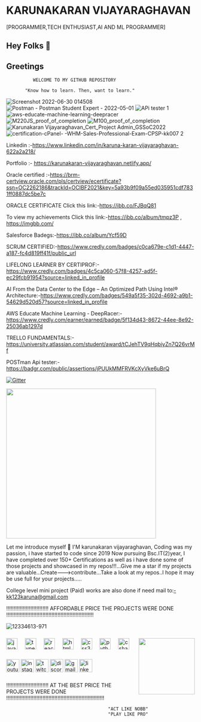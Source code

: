# KARUNAKARAN VIJAYARAGHAVAN
[PROGRAMMER,TECH ENTHUSIAST,AI AND ML PROGRAMMER]




## Hey Folks 👋
 
## Greetings

              WELCOME TO MY GITHUB REPOSITORY
       
           "Know how to learn. Then, want to learn."
       
       
   ![Screenshot 2022-06-30 014508](https://user-images.githubusercontent.com/66834895/176536657-b164a4aa-4758-4c1f-9d8f-fe4a2ea3b2f6.jpg)
   ![Postman - Postman Student Expert - 2022-05-01](https://user-images.githubusercontent.com/66834895/176536959-3f9d75df-c238-4701-9b55-8971815b9dff.png)
![APi tester 1](https://user-images.githubusercontent.com/66834895/176537002-0b0b9d9c-257f-4b3b-a5b5-f8f417d80cff.jpg)
![aws-educate-machine-learning-deepracer](https://user-images.githubusercontent.com/66834895/176537048-e84edafe-55d1-4f3e-9d70-125dc5c74ce2.png)
![M220JS_proof_of_completion](https://user-images.githubusercontent.com/66834895/176537155-caf4232a-8a3a-460d-a6f0-75f4f5140ad1.jpg)
![M100_proof_of_completion](https://user-images.githubusercontent.com/66834895/176537305-5709b734-a5fa-49d3-b206-c7183999f09d.jpg)
![Karunakaran Vijayaraghavan_Cert_Project Admin_GSSoC2022](https://user-images.githubusercontent.com/66834895/181291451-f2181af9-c709-4351-ad7e-5291da87e8d1.png)
![certification-cPanel- -WHM-Sales-Professional-Exam-CPSP-kk007 2](https://user-images.githubusercontent.com/66834895/181292407-96137263-c952-4dce-842f-e49442e773c6.jpeg)




   
      
Linkedin :-https://www.linkedin.com/in/karuna-karan-vijayaraghavan-622a2a218/

Portfolio :- https://karunakaran-vijayaraghavan.netlify.app/

Oracle certified :-https://brm-certview.oracle.com/pls/certview/ecertificate?ssn=OC2262186&trackId=OCIBF2021&key=5a93b9f09a55ed035951cdf7831ff0887dc5be7c

ORACLE CERTIFICATE Click this link:-https://ibb.co/FJBqQ81

To view my achievements Click this link:-https://ibb.co/album/tmpz3P , https://imgbb.com/

Salesforce Badegs:-https://ibb.co/album/Ycf59D

SCRUM CERTIFIED:-https://www.credly.com/badges/c0ca679e-c1d1-4447-a187-fc4d819ff41f/public_url

LIFELONG LEARNER BY CERTIPROF:-https://www.credly.com/badges/4c5ca060-57f8-4257-ad5f-ec29fcb91954?source=linked_in_profile

AI From the Data Center to the Edge – An Optimized Path Using Intel® Architecture:-https://www.credly.com/badges/549a5f35-302d-4692-a9b1-54629d520d57?source=linked_in_profile

AWS Educate Machine Learning - DeepRacer:-https://www.credly.com/earner/earned/badge/5f134d43-8672-44ee-8e92-25036ab1297d

TRELLO FUNDAMENTALS:-https://university.atlassian.com/student/award/tCJehTV9qHqbiyZn7Q26vrMf

POSTman Api tester:-https://badgr.com/public/assertions/jPUUkMMFRVKcXyVke6uBrQ

[![Gitter](https://badges.gitter.im/karunakaran186/community.svg)](https://gitter.im/karunakaran186/community?utm_source=badge&utm_medium=badge&utm_campaign=pr-badge)

<img alt="" width="400" src="https://metrics.lecoq.io/karunakaran186?template=classic&isocalendar=1&languages=1&stars=1&followup=1&people=1&code=1&activity=1&achievements=1&notable=1&discussions=1&lines=1&repositories=1&introduction=1&repositories=100&repositories.batch=100&repositories.forks=false&repositories.affiliations=owner&isocalendar.duration=half-year&languages.limit=8&languages.threshold=0%25&languages.colors=github&languages.sections=most-used&languages.indepth=false&languages.analysis.timeout=15&languages.categories=markup%2C%20programming&languages.recent.categories=markup%2C%20programming&languages.recent.load=300&languages.recent.days=14&stars.limit=4&followup.sections=repositories&followup.indepth=false&people.limit=24&people.identicons=false&people.size=28&people.types=followers%2C%20following&people.shuffle=false&code.lines=12&code.load=100&code.days=3&code.visibility=public&activity.limit=5&activity.load=300&activity.days=14&activity.visibility=all&activity.timestamps=false&activity.filter=all&achievements.threshold=C&achievements.secrets=true&achievements.display=detailed&achievements.limit=0&notable.from=organization&notable.repositories=false&notable.indepth=false&notable.types=commit&discussions.categories=true&discussions.categories.limit=0&introduction.title=true&config.timezone=Asia%2FCalcutta">

Let me introduce myself :slightly_smiling_face:
 I'M karunakaran vijayaraghavan, Coding was my passion, i have started to code since 2019 Now pursuing Bsc.IT(2)year, I have completed over 150+ Certifications as well as i have done some of those projects and showcased in my repos!!!...Give me a star if my projects are valuable...Create--->contribute...Take a look at my repos..I hope it may be use full for your projects.....

 College level mini project (Paid) works are also done if need mail to:-kk123karuna@gmail.com

 !!!!!!!!!!!!!!!!!!!!!!!!!!!! AFFORDABLE PRICE THE PROJECTS WERE DONE !!!!!!!!!!!!!!!!!!!!!!!!!!!!!!!!!!!!!!!!!!!!!!!!!!!!!!!!!!

![12334613-971](https://user-images.githubusercontent.com/66834895/152692348-2665aa94-3995-4f26-8c00-ef7ce54051f7.jpg)





###

<img align="right" height="150" src="https://i.imgflip.com/65efzo.gif"  />

###

<div align="left">
  <img src="https://cdn.jsdelivr.net/gh/devicons/devicon/icons/javascript/javascript-original.svg" height="30" alt="javascript logo"  />
  <img width="12" />
  <img src="https://cdn.jsdelivr.net/gh/devicons/devicon/icons/typescript/typescript-original.svg" height="30" alt="typescript logo"  />
  <img width="12" />
  <img src="https://cdn.jsdelivr.net/gh/devicons/devicon/icons/react/react-original.svg" height="30" alt="react logo"  />
  <img width="12" />
  <img src="https://cdn.jsdelivr.net/gh/devicons/devicon/icons/html5/html5-original.svg" height="30" alt="html5 logo"  />
  <img width="12" />
  <img src="https://cdn.jsdelivr.net/gh/devicons/devicon/icons/css3/css3-original.svg" height="30" alt="css3 logo"  />
  <img width="12" />
  <img src="https://cdn.jsdelivr.net/gh/devicons/devicon/icons/python/python-original.svg" height="30" alt="python logo"  />
  <img width="12" />
  <img src="https://cdn.jsdelivr.net/gh/devicons/devicon/icons/csharp/csharp-original.svg" height="30" alt="csharp logo"  />
</div>

###

<div align="left">
  <img src="https://img.shields.io/static/v1?message=Youtube&logo=youtube&label=&color=FF0000&logoColor=white&labelColor=&style=for-the-badge" height="35" alt="youtube logo"  />
  <img src="https://img.shields.io/static/v1?message=Instagram&logo=instagram&label=&color=E4405F&logoColor=white&labelColor=&style=for-the-badge" height="35" alt="instagram logo"  />
  <img src="https://img.shields.io/static/v1?message=Twitch&logo=twitch&label=&color=9146FF&logoColor=white&labelColor=&style=for-the-badge" height="35" alt="twitch logo"  />
  <img src="https://img.shields.io/static/v1?message=Discord&logo=discord&label=&color=7289DA&logoColor=white&labelColor=&style=for-the-badge" height="35" alt="discord logo"  />
  <img src="https://img.shields.io/static/v1?message=Gmail&logo=gmail&label=&color=D14836&logoColor=white&labelColor=&style=for-the-badge" height="35" alt="gmail logo"  />
  <img src="https://img.shields.io/static/v1?message=LinkedIn&logo=linkedin&label=&color=0077B5&logoColor=white&labelColor=&style=for-the-badge" height="35" alt="linkedin logo"  />
</div>

###




 
 !!!!!!!!!!!!!!!!!!!!!!!!!!!! AT THE BEST PRICE THE PROJECTS WERE DONE !!!!!!!!!!!!!!!!!!!!!!!!!!!!!!!!!!!!!!!!!!!!!!!!!!!!!!!!!!!!!!!!!
 

 


                                          "ACT LIKE NOBB"
                                          "PLAY LIKE PRO"
                                          







